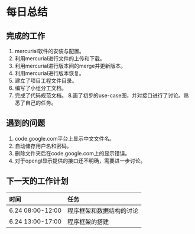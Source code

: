 # 每日总结 #
## 完成的工作 ##
1. mercurial软件的安装与配置。
2. 利用mercurial进行文件的上传和下载。
3. 利用mercurial进行版本间的merge并更新版本。
4. 利用mercurial进行版本恢复。
5. 建立了项目工程文件目录。
6. 编写了小组分工文档。
7. 完成了代码规范文档。
8.画了初步的use-case图，并对接口进行了讨论。熟悉了自己的任务。
## 遇到的问题 ##
1. code.google.com平台上显示中文文件名。
2. 自动储存用户名和密码。
3. 删除文件夹后在code.google.com上的显示错误。
4. 对于opengl显示提供的接口还不明确，需要进一步讨论。
## 下一天的工作计划 ##
|时间|任务|
|:-----|:-----|
|6.24  08:00-12:00|程序框架和数据结构的讨论|
|6.24  13:00-17:00|程序框架的搭建|